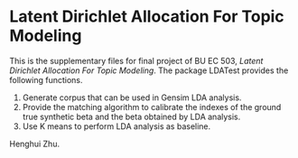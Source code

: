 # Latent Dirichlet Allocation For Topic Modeling

This is the supplementary files for final project of BU EC 503, *Latent Dirichlet Allocation For Topic Modeling*. The package LDATest provides the following functions.

1. Generate corpus that can be used in Gensim LDA analysis.
2. Provide the matching algorithm to calibrate the indexes of the ground true synthetic beta and the beta obtained by LDA analysis.
3. Use K means to perform LDA analysis as baseline.

Henghui Zhu.
